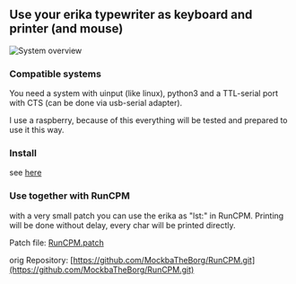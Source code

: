 ## Use your erika typewriter as keyboard and printer (and mouse)

![System overview](doc/erika_raspberry.jpg)

### Compatible systems

You need a system with uinput (like linux), python3 and a TTL-serial port with CTS (can be done via usb-serial adapter).

I use a raspberry, because of this everything will be tested and prepared to use it this way. 

### Install

see [here](doc/install.md)

### Use together with RunCPM

with a very small patch you can use the erika as "lst:" in RunCPM. Printing will be done without delay, every char will be printed directly.

Patch file: [RunCPM.patch](doc/RunCPM.patch)

orig Repository: [https://github.com/MockbaTheBorg/RunCPM.git](https://github.com/MockbaTheBorg/RunCPM.git)



